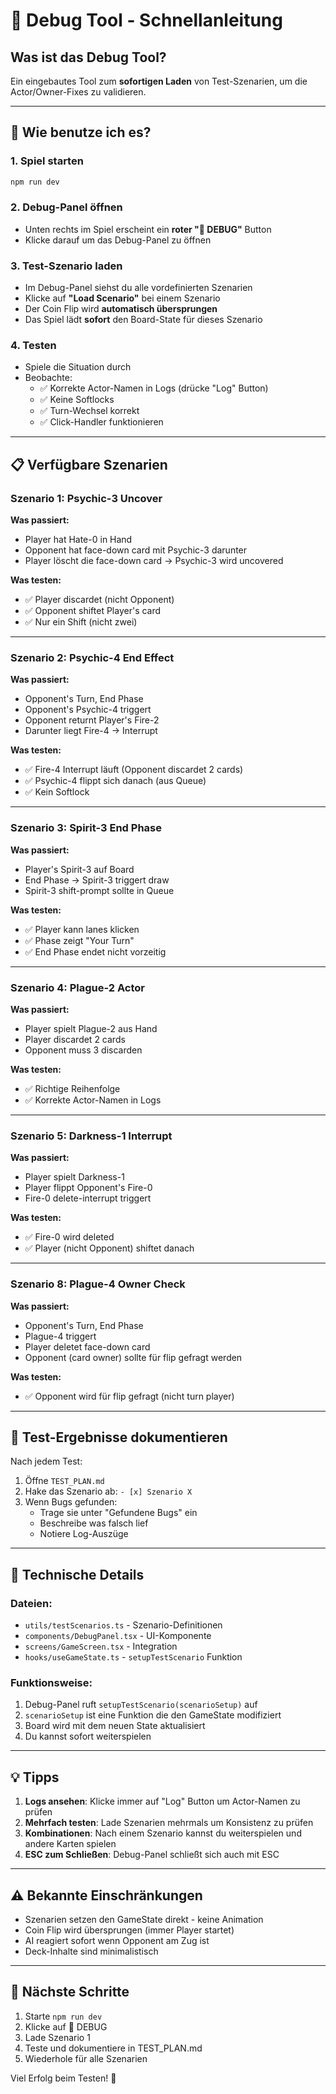 # 🐛 Debug Tool - Schnellanleitung

## Was ist das Debug Tool?

Ein eingebautes Tool zum **sofortigen Laden** von Test-Szenarien, um die Actor/Owner-Fixes zu validieren.

---

## 🚀 Wie benutze ich es?

### 1. Spiel starten
```bash
npm run dev
```

### 2. Debug-Panel öffnen
- Unten rechts im Spiel erscheint ein **roter "🐛 DEBUG"** Button
- Klicke darauf um das Debug-Panel zu öffnen

### 3. Test-Szenario laden
- Im Debug-Panel siehst du alle vordefinierten Szenarien
- Klicke auf **"Load Scenario"** bei einem Szenario
- Der Coin Flip wird **automatisch übersprungen**
- Das Spiel lädt **sofort** den Board-State für dieses Szenario

### 4. Testen
- Spiele die Situation durch
- Beobachte:
  - ✅ Korrekte Actor-Namen in Logs (drücke "Log" Button)
  - ✅ Keine Softlocks
  - ✅ Turn-Wechsel korrekt
  - ✅ Click-Handler funktionieren

---

## 📋 Verfügbare Szenarien

### Szenario 1: Psychic-3 Uncover
**Was passiert:**
- Player hat Hate-0 in Hand
- Opponent hat face-down card mit Psychic-3 darunter
- Player löscht die face-down card → Psychic-3 wird uncovered

**Was testen:**
- ✅ Player discardet (nicht Opponent)
- ✅ Opponent shiftet Player's card
- ✅ Nur ein Shift (nicht zwei)

---

### Szenario 2: Psychic-4 End Effect
**Was passiert:**
- Opponent's Turn, End Phase
- Opponent's Psychic-4 triggert
- Opponent returnt Player's Fire-2
- Darunter liegt Fire-4 → Interrupt

**Was testen:**
- ✅ Fire-4 Interrupt läuft (Opponent discardet 2 cards)
- ✅ Psychic-4 flippt sich danach (aus Queue)
- ✅ Kein Softlock

---

### Szenario 3: Spirit-3 End Phase
**Was passiert:**
- Player's Spirit-3 auf Board
- End Phase → Spirit-3 triggert draw
- Spirit-3 shift-prompt sollte in Queue

**Was testen:**
- ✅ Player kann lanes klicken
- ✅ Phase zeigt "Your Turn"
- ✅ End Phase endet nicht vorzeitig

---

### Szenario 4: Plague-2 Actor
**Was passiert:**
- Player spielt Plague-2 aus Hand
- Player discardet 2 cards
- Opponent muss 3 discarden

**Was testen:**
- ✅ Richtige Reihenfolge
- ✅ Korrekte Actor-Namen in Logs

---

### Szenario 5: Darkness-1 Interrupt
**Was passiert:**
- Player spielt Darkness-1
- Player flippt Opponent's Fire-0
- Fire-0 delete-interrupt triggert

**Was testen:**
- ✅ Fire-0 wird deleted
- ✅ Player (nicht Opponent) shiftet danach

---

### Szenario 8: Plague-4 Owner Check
**Was passiert:**
- Opponent's Turn, End Phase
- Plague-4 triggert
- Player deletet face-down card
- Opponent (card owner) sollte für flip gefragt werden

**Was testen:**
- ✅ Opponent wird für flip gefragt (nicht turn player)

---

## 📝 Test-Ergebnisse dokumentieren

Nach jedem Test:
1. Öffne `TEST_PLAN.md`
2. Hake das Szenario ab: `- [x] Szenario X`
3. Wenn Bugs gefunden:
   - Trage sie unter "Gefundene Bugs" ein
   - Beschreibe was falsch lief
   - Notiere Log-Auszüge

---

## 🔧 Technische Details

### Dateien:
- `utils/testScenarios.ts` - Szenario-Definitionen
- `components/DebugPanel.tsx` - UI-Komponente
- `screens/GameScreen.tsx` - Integration
- `hooks/useGameState.ts` - `setupTestScenario` Funktion

### Funktionsweise:
1. Debug-Panel ruft `setupTestScenario(scenarioSetup)` auf
2. `scenarioSetup` ist eine Funktion die den GameState modifiziert
3. Board wird mit dem neuen State aktualisiert
4. Du kannst sofort weiterspielen

---

## 💡 Tipps

1. **Logs ansehen**: Klicke immer auf "Log" Button um Actor-Namen zu prüfen
2. **Mehrfach testen**: Lade Szenarien mehrmals um Konsistenz zu prüfen
3. **Kombinationen**: Nach einem Szenario kannst du weiterspielen und andere Karten spielen
4. **ESC zum Schließen**: Debug-Panel schließt sich auch mit ESC

---

## ⚠️ Bekannte Einschränkungen

- Szenarien setzen den GameState direkt - keine Animation
- Coin Flip wird übersprungen (immer Player startet)
- AI reagiert sofort wenn Opponent am Zug ist
- Deck-Inhalte sind minimalistisch

---

## 🎯 Nächste Schritte

1. Starte `npm run dev`
2. Klicke auf 🐛 DEBUG
3. Lade Szenario 1
4. Teste und dokumentiere in TEST_PLAN.md
5. Wiederhole für alle Szenarien

Viel Erfolg beim Testen! 🚀

